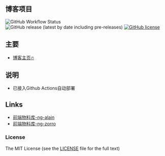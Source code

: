## 博客项目
  ![GitHub Workflow Status](https://img.shields.io/github/workflow/status/niguangye/blog/oss-deploy)
  ![GitHub release (latest by date including pre-releases)](https://img.shields.io/github/v/release/niguangye/blog?include_prereleases)
  [![GitHub license](https://img.shields.io/github/license/mashape/apistatus.svg?style=flat-square)](https://github.com/ng-alain/ng-alain/blob/master/LICENSE)
  
## 主要

- [博客主页:fire:](https://blog.niguangye.com)


## 说明
- 已接入Github Actions自动部署

## Links

+ [前端物料库-ng-alain](https://ng-alain.com)
+ [前端物料库-ng-zorro](https://ng.ant.design/)

### License

The MIT License (see the [LICENSE](https://github.com/ng-alain/ng-alain/blob/master/LICENSE) file for the full text)
